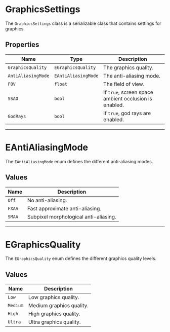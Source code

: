 # GraphicsSettings

The `GraphicsSettings` class is a serializable class that contains settings for graphics.

## Properties

| Name | Type | Description |
| --- | --- | --- |
| `GraphicsQuality` | `EGraphicsQuality` | The graphics quality. |
| `AntiAliasingMode` | `EAntiAliasingMode` | The anti-aliasing mode. |
| `FOV` | `float` | The field of view. |
| `SSAO` | `bool` | If `true`, screen space ambient occlusion is enabled. |
| `GodRays` | `bool` | If `true`, god rays are enabled. |

---

# EAntiAliasingMode

The `EAntiAliasingMode` enum defines the different anti-aliasing modes.

## Values

| Name | Description |
| --- | --- |
| `Off` | No anti-aliasing. |
| `FXAA` | Fast approximate anti-aliasing. |
| `SMAA` | Subpixel morphological anti-aliasing. |

---

# EGraphicsQuality

The `EGraphicsQuality` enum defines the different graphics quality levels.

## Values

| Name | Description |
| --- | --- |
| `Low` | Low graphics quality. |
| `Medium` | Medium graphics quality. |
| `High` | High graphics quality. |
| `Ultra` | Ultra graphics quality. |
